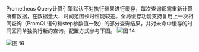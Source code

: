 Prometheus Query计算引擎默认不对执行结果进行缓存，每次查询都需重新计算所有数据，在数据量大、时间范围长时性能较差。全局缓存功能支持复用上一次相同查询（PromQL语句和step参数值一致）的部分查询结果，并对未命中缓存的时间区间单独执行新的查询。配置方式参考下图。
![图 14](/img/src/metrics/29.%E9%85%8D%E7%BD%AE%E6%95%B0%E6%8D%AE%E8%BF%87%E6%BB%A4%E6%9D%A1%E4%BB%B6/fd218bd6e30d14b29af6b740f0105cf4b808a4350b97d0c3732cb16125cf8eba.png)  

![图 16](/img/src/metrics/27.%E9%85%8D%E7%BD%AE%E5%85%A8%E5%B1%80%E7%BC%93%E5%AD%98/27aefeef8b77cd265205c05f98b93fe05fd49de95352c7cd9ddf5cea2c1a6fd1.png)  

